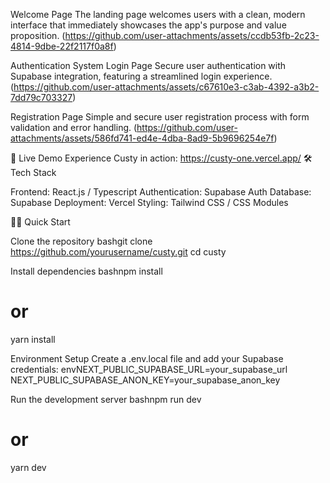 Welcome Page
The landing page welcomes users with a clean, modern interface that immediately showcases the app's purpose and value proposition.
(https://github.com/user-attachments/assets/ccdb53fb-2c23-4814-9dbe-22f2117f0a8f)

Authentication System
Login Page
Secure user authentication with Supabase integration, featuring a streamlined login experience.
(https://github.com/user-attachments/assets/c67610e3-c3ab-4392-a3b2-7dd79c703327)

Registration Page
Simple and secure user registration process with form validation and error handling.
(https://github.com/user-attachments/assets/586fd741-ed4e-4dba-8ad9-5b9696254e7f)


🚀 Live Demo
Experience Custy in action: https://custy-one.vercel.app/
🛠️ Tech Stack

Frontend: React.js / Typescript
Authentication: Supabase Auth
Database: Supabase
Deployment: Vercel
Styling: Tailwind CSS / CSS Modules

🏃‍♂️ Quick Start

Clone the repository
bashgit clone https://github.com/yourusername/custy.git
cd custy

Install dependencies
bashnpm install
# or
yarn install

Environment Setup
Create a .env.local file and add your Supabase credentials:
envNEXT_PUBLIC_SUPABASE_URL=your_supabase_url
NEXT_PUBLIC_SUPABASE_ANON_KEY=your_supabase_anon_key

Run the development server
bashnpm run dev
# or
yarn dev

